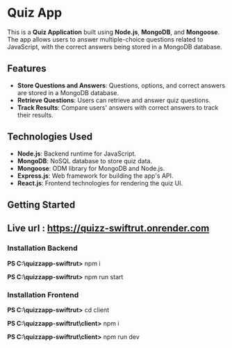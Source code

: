 # Quiz App

This is a **Quiz Application** built using **Node.js**, **MongoDB**, and **Mongoose**. The app allows users to answer multiple-choice questions related to JavaScript, with the correct answers being stored in a MongoDB database.

## Features

- **Store Questions and Answers**: Questions, options, and correct answers are stored in a MongoDB database.
- **Retrieve Questions**: Users can retrieve and answer quiz questions.
- **Track Results**: Compare users' answers with correct answers to track their results.

## Technologies Used

- **Node.js**: Backend runtime for JavaScript.
- **MongoDB**: NoSQL database to store quiz data.
- **Mongoose**: ODM library for MongoDB and Node.js.
- **Express.js**: Web framework for building the app's API.
- **React.js**: Frontend technologies for rendering the quiz UI.

## Getting Started

## Live url : https://quizz-swiftrut.onrender.com


### Installation  Backend

**PS C:\quizzapp-swiftrut>**  npm i

**PS C:\quizzapp-swiftrut>**  npm run start


### Installation Frontend

**PS C:\quizzapp-swiftrut>** cd client

**PS C:\quizzapp-swiftrut\client>**  npm i

**PS C:\quizzapp-swiftrut\client>** npm run dev


